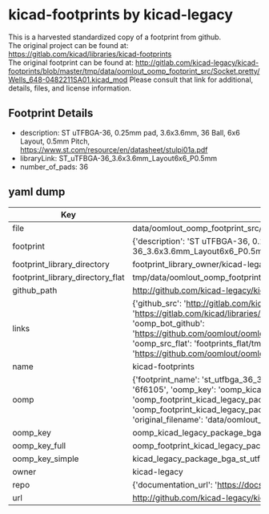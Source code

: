 # kicad-footprints by kicad-legacy  
This is a harvested standardized copy of a footprint from github.  
The original project can be found at:  
https://gitlab.com/kicad/libraries/kicad-footprints  
The original footprint can be found at:
http://gitlab.com/kicad-legacy/kicad-footprints/blob/master/tmp/data/oomlout_oomp_footprint_src/Socket.pretty/Wells_648-0482211SA01.kicad_mod
Please consult that link for additional, details, files, and license information.  
## Footprint Details
* description: ST uTFBGA-36, 0.25mm pad, 3.6x3.6mm, 36 Ball, 6x6 Layout, 0.5mm Pitch, https://www.st.com/resource/en/datasheet/stulpi01a.pdf  
* libraryLink: ST_uTFBGA-36_3.6x3.6mm_Layout6x6_P0.5mm  
* number_of_pads: 36  
## yaml dump  
| Key | Value |  
| --- | --- |  
| file | data/oomlout_oomp_footprint_src/kicad-footprints/Package_BGA.pretty/ST_uTFBGA-36_3.6x3.6mm_Layout6x6_P0.5mm.kicad_mod |  
| footprint | {'description': 'ST uTFBGA-36, 0.25mm pad, 3.6x3.6mm, 36 Ball, 6x6 Layout, 0.5mm Pitch, https://www.st.com/resource/en/datasheet/stulpi01a.pdf', 'libraryLink': 'ST_uTFBGA-36_3.6x3.6mm_Layout6x6_P0.5mm', 'number_of_pads': 36} |  
| footprint_library_directory | footprint_library_owner/kicad-legacy_kicad-footprints |  
| footprint_library_directory_flat | tmp/data/oomlout_oomp_footprint_src/footprints_flat/kicad_legacy_package_bga_st_utfbga_36_3_6x3_6mm_layout6x6_p0_5mm/working |  
| github_path | http://github.com/kicad-legacy/kicad-footprints/blob/master/tmp/data/oomlout_oomp_footprint_src/Package_BGA.pretty/ST_uTFBGA-36_3.6x3.6mm_Layout6x6_P0.5mm.kicad_mod |  
| links | {'github_src': 'http://gitlab.com/kicad-legacy/kicad-footprints/blob/master/tmp/data/oomlout_oomp_footprint_src/Socket.pretty/Wells_648-0482211SA01.kicad_mod', 'github_src_repo': 'https://gitlab.com/kicad/libraries/kicad-footprints', 'oomp_bot': 'tmp/data/oomlout_oomp_footprint_src/footprints/kicad_legacy_package_bga_st_utfbga_36_3_6x3_6mm_layout6x6_p0_5mm/working', 'oomp_bot_github': 'https://github.com/oomlout/oomlout_oomp_footprint_bot/tree/main/tmp/data/oomlout_oomp_footprint_src/footprints/kicad_legacy_package_bga_st_utfbga_36_3_6x3_6mm_layout6x6_p0_5mm/working', 'oomp_src_flat': 'footprints_flat/tmp/data/oomlout_oomp_footprint_src/footprints_flat/kicad_legacy_package_bga_st_utfbga_36_3_6x3_6mm_layout6x6_p0_5mm/working', 'oomp_src_flat_github': 'https://github.com/oomlout/oomlout_oomp_footprint_src/tree/main/tmp/data/oomlout_oomp_footprint_src/footprints_flat/kicad_legacy_package_bga_st_utfbga_36_3_6x3_6mm_layout6x6_p0_5mm/working'} |  
| name | kicad-footprints |  
| oomp | {'footprint_name': 'st_utfbga_36_3_6x3_6mm_layout6x6_p0_5mm', 'library_name': 'package_bga', 'md5': '6f610572ed457e19778d0fd40d76c80d', 'md5_10': '6f610572ed', 'md5_5': '6f610', 'md5_6': '6f6105', 'oomp_key': 'oomp_kicad_legacy_package_bga_st_utfbga_36_3_6x3_6mm_layout6x6_p0_5mm', 'oomp_key_extra': 'oomp_footprint_kicad_legacy_package_bga_st_utfbga_36_3_6x3_6mm_layout6x6_p0_5mm', 'oomp_key_full': 'oomp_footprint_kicad_legacy_package_bga_st_utfbga_36_3_6x3_6mm_layout6x6_p0_5mm_6f6105', 'oomp_key_simple': 'kicad_legacy_package_bga_st_utfbga_36_3_6x3_6mm_layout6x6_p0_5mm', 'original_filename': 'data/oomlout_oomp_footprint_src/kicad-footprints/Package_BGA.pretty/ST_uTFBGA-36_3.6x3.6mm_Layout6x6_P0.5mm.kicad_mod', 'owner_name': 'kicad_legacy'} |  
| oomp_key | oomp_kicad_legacy_package_bga_st_utfbga_36_3_6x3_6mm_layout6x6_p0_5mm |  
| oomp_key_full | oomp_footprint_kicad_legacy_package_bga_st_utfbga_36_3_6x3_6mm_layout6x6_p0_5mm |  
| oomp_key_simple | kicad_legacy_package_bga_st_utfbga_36_3_6x3_6mm_layout6x6_p0_5mm |  
| owner | kicad-legacy |  
| repo | {'documentation_url': 'https://docs.github.com/rest/repos/repos#get-a-repository', 'message': 'Not Found'} |  
| url | http://github.com/kicad-legacy/kicad-footprints |  

